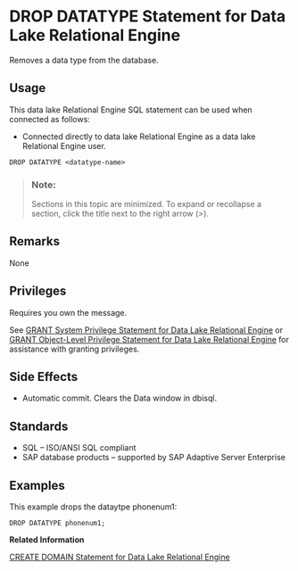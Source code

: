 <!-- loioed8c66421c154ebea93418092bbbcd6e -->

# DROP DATATYPE Statement for Data Lake Relational Engine

Removes a data type from the database.



<a name="loioed8c66421c154ebea93418092bbbcd6e__section_azh_5fj_znb"/>

## Usage

This data lake Relational Engine SQL statement can be used when connected as follows:

-   Connected directly to data lake Relational Engine as a data lake Relational Engine user.



```
DROP DATATYPE <datatype-name>
```



> ### Note:  
> Sections in this topic are minimized. To expand or recollapse a section, click the title next to the right arrow \(*\>*\).



<a name="loioed8c66421c154ebea93418092bbbcd6e__IQ_Usage"/>

## Remarks

None



<a name="loioed8c66421c154ebea93418092bbbcd6e__drop_datatype_privileges1"/>

## Privileges

Requires you own the message.

See [GRANT System Privilege Statement for Data Lake Relational Engine](grant-system-privilege-statement-for-data-lake-relational-engine-a3dfcb0.md) or [GRANT Object-Level Privilege Statement for Data Lake Relational Engine](grant-object-level-privilege-statement-for-data-lake-relational-engine-a3e154f.md) for assistance with granting privileges.



<a name="loioed8c66421c154ebea93418092bbbcd6e__IQ_Side_Effects"/>

## Side Effects

-   Automatic commit. Clears the Data window in dbisql.



<a name="loioed8c66421c154ebea93418092bbbcd6e__IQ_Standards"/>

## Standards

-   SQL – ISO/ANSI SQL compliant
-   SAP database products – supported by SAP Adaptive Server Enterprise



<a name="loioed8c66421c154ebea93418092bbbcd6e__IQ_Examples"/>

## Examples

This example drops the dataytpe phonenum1:

```
DROP DATATYPE phonenum1;
```

**Related Information**  


[CREATE DOMAIN Statement for Data Lake Relational Engine](create-domain-statement-for-data-lake-relational-engine-a616d8e.md "Creates a user-defined data type in the database.")

